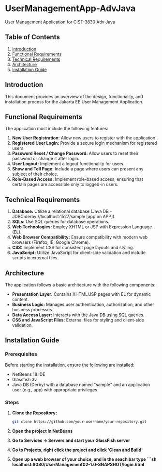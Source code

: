 # UserManagementApp-AdvJava
 User Management Application for CIST-3830 Adv Java

## Table of Contents
1. [Introduction](#introduction)
2. [Functional Requirements](#functional-requirements)
3. [Technical Requirements](#technical-requirements)
4. [Architecture](#architecture)
5. [Installation Guide](#installation-guide)

## Introduction

This document provides an overview of the design, functionality, and installation process for the Jakarta EE User Management Application.

## Functional Requirements

The application must include the following features:

1. **New User Registration:** Allow new users to register with the application.
2. **Registered User Login:** Provide a secure login mechanism for registered users.
3. **Password Reset / Change Password:** Allow users to reset their password or change it after login.
4. **User Logout:** Implement a logout functionality for users.
5. **Show and Tell Page:** Include a page where users can present any subject of their choice.
6. **Role-Based Access:** Implement role-based access, ensuring that certain pages are accessible only to logged-in users.

## Technical Requirements

1. **Database:** Utilize a relational database (Java DB - JDBC:derby://localhost:1527/sample [app on APP]).
2. **SQLs:** Use SQL queries for database operations.
3. **Web Technologies:** Employ XHTML or JSP with Expression Language (EL).
4. **Web Browser Compatibility:** Ensure compatibility with modern web browsers (Firefox, IE, Google Chrome).
5. **CSS:** Implement CSS for consistent page layouts and styling.
6. **JavaScript:** Utilize JavaScript for client-side validation and include scripts in external files.

## Architecture

The application follows a basic architecture with the following components:

- **Presentation Layer:** Contains XHTML/JSP pages with EL for dynamic content.
- **Business Logic:** Manages user authentication, authorization, and other business processes.
- **Data Access Layer:** Interacts with the Java DB using SQL queries.
- **CSS and JavaScript Files:** External files for styling and client-side validation.

## Installation Guide

### Prerequisites

Before starting the installation, ensure the following are installed:

- NetBeans 18 IDE 
- Glassfish 3v
- Java DB (Derby) with a database named "sample" and an application user (e.g., app) with appropriate privileges.

### Steps

1. **Clone the Repository:**
   ```sh
   git clone https://github.com/your-username/your-repository.git
   
2. **Open the project in NetBeans**

3. **Go to Services -> Servers and start your GlassFish server**

4. **Go to Projects, right click the project and click 'Clean and Build'**

5. **Open up a web browser of your choice, and in the seach bar type ```sh localhost:8080/UserManagement02-1.0-SNAPSHOT/login.html**
